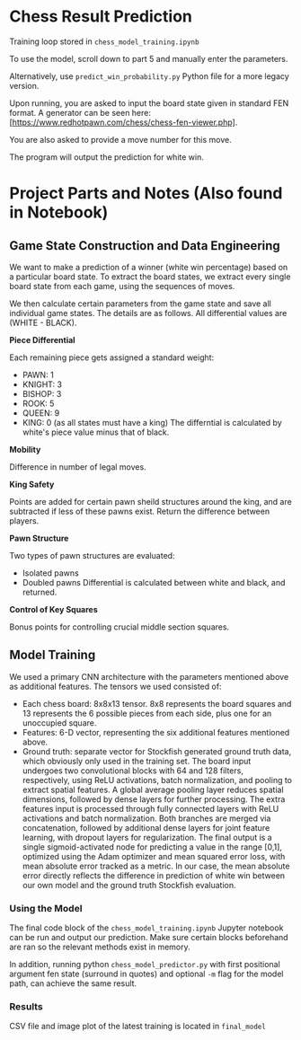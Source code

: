 # Chess Result Prediction
Training loop stored in `chess_model_training.ipynb`

To use the model, scroll down to part 5 and manually enter the parameters.

Alternatively, use `predict_win_probability.py` Python file for a more legacy version.

Upon running, you are asked to input the board state given in standard FEN format. A generator can be seen here: [https://www.redhotpawn.com/chess/chess-fen-viewer.php].

You are also asked to provide a move number for this move.

The program will output the prediction for white win.

# Project Parts and Notes (Also found in Notebook)

## Game State Construction and Data Engineering

We want to make a prediction of a winner (white win percentage) based on a particular board state. To extract the board states, we extract every single board state from each game, using the sequences of moves.

We then calculate certain parameters from the game state and save all individual game states. The details are as follows. All differential values are (WHITE - BLACK).

**Piece Differential**

Each remaining piece gets assigned a standard weight:
- PAWN: 1
- KNIGHT: 3
- BISHOP: 3
- ROOK: 5
- QUEEN: 9
- KING: 0 (as all states must have a king)
The differntial is calculated by white's piece value minus that of black.

**Mobility**

Difference in number of legal moves. 

**King Safety**

Points are added for certain pawn sheild structures around the king, and are subtracted if less of these pawns exist. Return the difference between players.

**Pawn Structure**

Two types of pawn structures are evaluated:
- Isolated pawns
- Doubled pawns
Differential is calculated between white and black, and returned. 

**Control of Key Squares**

Bonus points for controlling crucial middle section squares.

## Model Training

We used a primary CNN architecture with the parameters mentioned above as additional features. The tensors we used consisted of:
-	Each chess board: 8x8x13 tensor. 8x8 represents the board squares and 13 represents the 6 possible pieces from each side, plus one for an unoccupied square.
-	Features: 6-D vector, representing the six additional features mentioned above.
-	Ground truth: separate vector for Stockfish generated ground truth data, which obviously only used in the training set. 
The board input undergoes two convolutional blocks with 64 and 128 filters, respectively, using ReLU activations, batch normalization, and pooling to extract spatial features. A global average pooling layer reduces spatial dimensions, followed by dense layers for further processing. The extra features input is processed through fully connected layers with ReLU activations and batch normalization. Both branches are merged via concatenation, followed by additional dense layers for joint feature learning, with dropout layers for regularization. The final output is a single sigmoid-activated node for predicting a value in the range [0,1], optimized using the Adam optimizer and mean squared error loss, with mean absolute error tracked as a metric. In our case, the mean absolute error directly reflects the difference in prediction of white win between our own model and the ground truth Stockfish evaluation. 

### Using the Model
The final code block of the `chess_model_training.ipynb` Jupyter notebook can be run and output our prediction. Make sure certain blocks beforehand are ran so the relevant methods exist in memory.

In addition, running python `chess_model_predictor.py` with first positional argument fen state (surround in quotes) and optional `-m` flag for the model path, can achieve the same result. 

### Results
CSV file and image plot of the latest training is located in `final_model`
